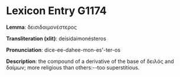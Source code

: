 # Lexicon Entry G1174

**Lemma**: δεισιδαιμονέστερος

**Transliteration (xlit)**: deisidaimonésteros

**Pronunciation**: dice-ee-dahee-mon-es'-ter-os

**Description**:
the compound of a derivative of the base of δειλός and δαίμων; more religious than others:--too superstitious.
